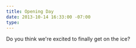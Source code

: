 ```yaml
---
title: Opening Day
date: 2013-10-14 16:33:00 -07:00
type: 
---
```


Do you think we're excited to finally get on the ice?
